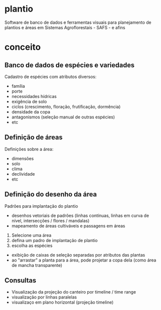 # plantio

Software de banco de dados e ferramentas visuais para planejamento de plantios e áreas em Sistemas Agroflorestais - SAFS - e afins


# conceito

## Banco de dados de espécies e variedades

Cadastro de espécies com atributos diversos:
* família
* porte
* necessidades hídricas
* exigência de solo
* ciclos (crescimento, floração, frutificação, dormência)
* densidade da copa
* antagonismos (seleção manual de outras espécies)
* etc

## Definição de áreas

Definições sobre a área:
* dimensões
* solo
* clima
* declividade
* etc

## Definição do desenho da área

Padrões para implantação do plantio
* desenhos vetoriais de padrões (linhas contínuas, linhas em curva de nível, intersecções / flores / mandalas)
* mapeamento de áreas cultiváveis e passagens em áreas

1) Selecione uma área
2) defina um padro de implantação de plantio
3) escolha as espécies
* exibição de caixas de seleção separadas por atributos das plantas
* ao "arrastar" a planta para a área, pode projetar a copa dela (como área de mancha transparente)

## Consultas

* Visualização da projeção do canteiro por timeline / time range
* visualização por linhas paralelas
* visualizaço em plano horizontal (projeção timeline)
